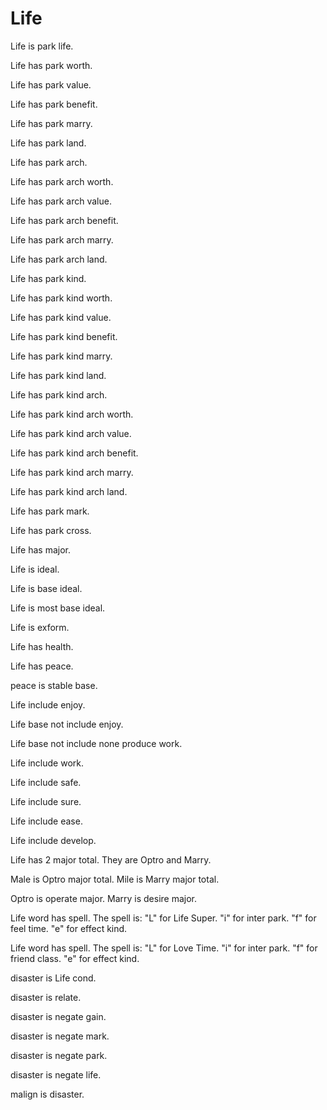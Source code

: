 # Life

Life is park life.

Life has park worth.

Life has park value.

Life has park benefit.

Life has park marry.

Life has park land.

Life has park arch.

Life has park arch worth.

Life has park arch value.

Life has park arch benefit.

Life has park arch marry.

Life has park arch land.

Life has park kind.

Life has park kind worth.

Life has park kind value.

Life has park kind benefit.

Life has park kind marry.

Life has park kind land.

Life has park kind arch.

Life has park kind arch worth.

Life has park kind arch value.

Life has park kind arch benefit.

Life has park kind arch marry.

Life has park kind arch land.

Life has park mark.

Life has park cross.

Life has major.

Life is ideal.

Life is base ideal.

Life is most base ideal.

Life is exform.

Life has health.

Life has peace.

peace is stable base.

Life include enjoy.

Life base not include enjoy.

Life base not include none produce work.

Life include work.

Life include safe.

Life include sure.

Life include ease.

Life include develop.

Life has 2 major total.
They are Optro and Marry.

Male is Optro major total.
Mile is Marry major total.

Optro is operate major.
Marry is desire major.

Life word has spell.
The spell is:
"L" for Life Super.
"i" for inter park.
"f" for feel time.
"e" for effect kind.

Life word has spell.
The spell is:
"L" for Love Time.
"i" for inter park.
"f" for friend class.
"e" for effect kind.

disaster is Life cond.

disaster is relate.

disaster is negate gain.

disaster is negate mark.

disaster is negate park.

disaster is negate life.

malign is disaster.